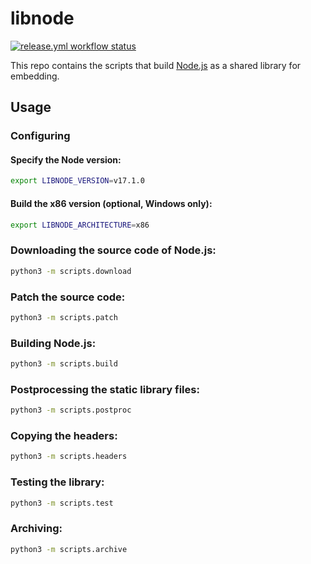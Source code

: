 # libnode 

[![release.yml workflow status](https://github.com/Kukkimonsuta/libnode/actions/workflows/release.yml/badge.svg)](https://github.com/Kukkimonsuta/libnode/actions/workflows/release.yml)

This repo contains the scripts that build [Node.js](http://nodejs.org/) as a shared library for embedding.

## Usage

### Configuring

#### Specify the Node version:
```sh
export LIBNODE_VERSION=v17.1.0
```

#### Build the x86 version (optional, Windows only):
```sh
export LIBNODE_ARCHITECTURE=x86
```

### Downloading the source code of Node.js:
```sh
python3 -m scripts.download
```

### Patch the source code:
```sh
python3 -m scripts.patch
```

### Building Node.js:
```sh
python3 -m scripts.build
```

### Postprocessing the static library files:
```sh
python3 -m scripts.postproc
```

### Copying the headers:
```sh
python3 -m scripts.headers
```

### Testing the library:
```sh
python3 -m scripts.test
```

### Archiving:
```sh
python3 -m scripts.archive
```
